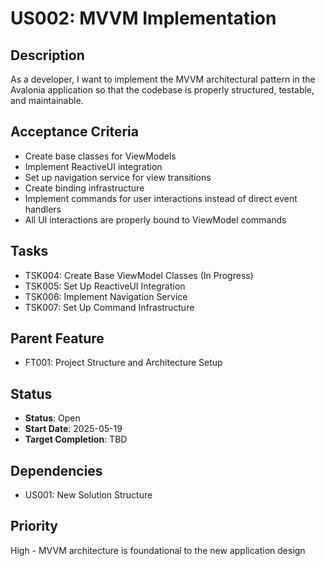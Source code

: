 # US002: MVVM Implementation

## Description
As a developer, I want to implement the MVVM architectural pattern in the Avalonia application so that the codebase is properly structured, testable, and maintainable.

## Acceptance Criteria
- Create base classes for ViewModels
- Implement ReactiveUI integration
- Set up navigation service for view transitions
- Create binding infrastructure
- Implement commands for user interactions instead of direct event handlers
- All UI interactions are properly bound to ViewModel commands

## Tasks
- TSK004: Create Base ViewModel Classes (In Progress)
- TSK005: Set Up ReactiveUI Integration
- TSK006: Implement Navigation Service
- TSK007: Set Up Command Infrastructure

## Parent Feature
- FT001: Project Structure and Architecture Setup

## Status
- **Status**: Open
- **Start Date**: 2025-05-19
- **Target Completion**: TBD

## Dependencies
- US001: New Solution Structure

## Priority
High - MVVM architecture is foundational to the new application design
